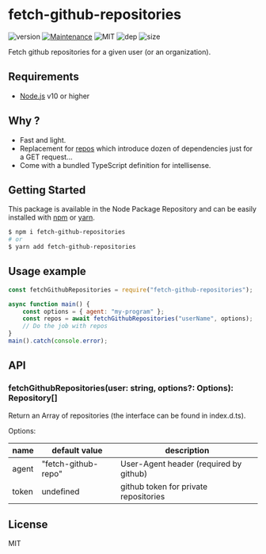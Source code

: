 # fetch-github-repositories
![version](https://img.shields.io/badge/dynamic/json.svg?url=https://raw.githubusercontent.com/fraxken/fetch-github-repositories/master/package.json&query=$.version&label=Version)
[![Maintenance](https://img.shields.io/badge/Maintained%3F-yes-green.svg)](https://github.com/fraxken/fetch-github-repositories/commit-activity)
![MIT](https://img.shields.io/github/license/mashape/apistatus.svg)
![dep](https://img.shields.io/david/fraxken/fetch-github-repositories)
![size](https://img.shields.io/github/languages/code-size/fraxken/fetch-github-repositories)

Fetch github repositories for a given user (or an organization).

## Requirements
- [Node.js](https://nodejs.org/en/) v10 or higher

## Why ?

- Fast and light.
- Replacement for [repos](https://github.com/jonschlinkert/repos) which introduce dozen of dependencies just for a GET request...
- Come with a bundled TypeScript definition for intellisense.

## Getting Started

This package is available in the Node Package Repository and can be easily installed with [npm](https://docs.npmjs.com/getting-started/what-is-npm) or [yarn](https://yarnpkg.com).

```bash
$ npm i fetch-github-repositories
# or
$ yarn add fetch-github-repositories
```

## Usage example
```js
const fetchGithubRepositories = require("fetch-github-repositories");

async function main() {
    const options = { agent: "my-program" };
    const repos = await fetchGithubRepositories("userName", options);
    // Do the job with repos
}
main().catch(console.error);
```

## API

### fetchGithubRepositories(user: string, options?: Options): Repository[]
Return an Array of repositories (the interface can be found in index.d.ts).

Options:

| name | default value | description |
| --- | --- | --- |
| agent | "fetch-github-repo" | User-Agent header (required by github) |
| token | undefined | github token for private repositories |

## License
MIT
